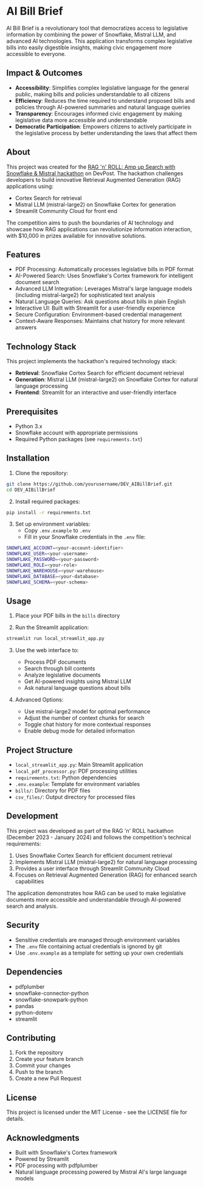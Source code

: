 # AI Bill Brief

AI Bill Brief is a revolutionary tool that democratizes access to legislative information by combining the power of Snowflake, Mistral LLM, and advanced AI technologies. This application transforms complex legislative bills into easily digestible insights, making civic engagement more accessible to everyone.

## Impact & Outcomes

- **Accessibility**: Simplifies complex legislative language for the general public, making bills and policies understandable to all citizens
- **Efficiency**: Reduces the time required to understand proposed bills and policies through AI-powered summaries and natural language queries
- **Transparency**: Encourages informed civic engagement by making legislative data more accessible and understandable
- **Democratic Participation**: Empowers citizens to actively participate in the legislative process by better understanding the laws that affect them

## About

This project was created for the [RAG 'n' ROLL: Amp up Search with Snowflake & Mistral hackathon](https://snowflake-mistral-rag.devpost.com/) on DevPost. The hackathon challenges developers to build innovative Retrieval Augmented Generation (RAG) applications using:

- Cortex Search for retrieval
- Mistral LLM (mistral-large2) on Snowflake Cortex for generation
- Streamlit Community Cloud for front end

The competition aims to push the boundaries of AI technology and showcase how RAG applications can revolutionize information interaction, with $10,000 in prizes available for innovative solutions.

## Features

- PDF Processing: Automatically processes legislative bills in PDF format
- AI-Powered Search: Uses Snowflake's Cortex framework for intelligent document search
- Advanced LLM Integration: Leverages Mistral's large language models (including mistral-large2) for sophisticated text analysis
- Natural Language Queries: Ask questions about bills in plain English
- Interactive UI: Built with Streamlit for a user-friendly experience
- Secure Configuration: Environment-based credential management
- Context-Aware Responses: Maintains chat history for more relevant answers

## Technology Stack

This project implements the hackathon's required technology stack:
- **Retrieval**: Snowflake Cortex Search for efficient document retrieval
- **Generation**: Mistral LLM (mistral-large2) on Snowflake Cortex for natural language processing
- **Frontend**: Streamlit for an interactive and user-friendly interface

## Prerequisites

- Python 3.x
- Snowflake account with appropriate permissions
- Required Python packages (see `requirements.txt`)

## Installation

1. Clone the repository:
```bash
git clone https://github.com/yourusername/DEV_AIBillBrief.git
cd DEV_AIBillBrief
```

2. Install required packages:
```bash
pip install -r requirements.txt
```

3. Set up environment variables:
   - Copy `.env.example` to `.env`
   - Fill in your Snowflake credentials in the `.env` file:
```bash
SNOWFLAKE_ACCOUNT=<your-account-identifier>
SNOWFLAKE_USER=<your-username>
SNOWFLAKE_PASSWORD=<your-password>
SNOWFLAKE_ROLE=<your-role>
SNOWFLAKE_WAREHOUSE=<your-warehouse>
SNOWFLAKE_DATABASE=<your-database>
SNOWFLAKE_SCHEMA=<your-schema>
```

## Usage

1. Place your PDF bills in the `bills` directory

2. Run the Streamlit application:
```bash
streamlit run local_streamlit_app.py
```

3. Use the web interface to:
   - Process PDF documents
   - Search through bill contents
   - Analyze legislative documents
   - Get AI-powered insights using Mistral LLM
   - Ask natural language questions about bills
   
4. Advanced Options:
   - Use mistral-large2 model for optimal performance
   - Adjust the number of context chunks for search
   - Toggle chat history for more contextual responses
   - Enable debug mode for detailed information

## Project Structure

- `local_streamlit_app.py`: Main Streamlit application
- `local_pdf_processor.py`: PDF processing utilities
- `requirements.txt`: Python dependencies
- `.env.example`: Template for environment variables
- `bills/`: Directory for PDF files
- `csv_files/`: Output directory for processed files

## Development

This project was developed as part of the RAG 'n' ROLL hackathon (December 2023 - January 2024) and follows the competition's technical requirements:

1. Uses Snowflake Cortex Search for efficient document retrieval
2. Implements Mistral LLM (mistral-large2) for natural language processing
3. Provides a user interface through Streamlit Community Cloud
4. Focuses on Retrieval Augmented Generation (RAG) for enhanced search capabilities

The application demonstrates how RAG can be used to make legislative documents more accessible and understandable through AI-powered search and analysis.

## Security

- Sensitive credentials are managed through environment variables
- The `.env` file containing actual credentials is ignored by git
- Use `.env.example` as a template for setting up your own credentials

## Dependencies

- pdfplumber
- snowflake-connector-python
- snowflake-snowpark-python
- pandas
- python-dotenv
- streamlit

## Contributing

1. Fork the repository
2. Create your feature branch
3. Commit your changes
4. Push to the branch
5. Create a new Pull Request

## License

This project is licensed under the MIT License - see the LICENSE file for details.

## Acknowledgments

- Built with Snowflake's Cortex framework
- Powered by Streamlit
- PDF processing with pdfplumber
- Natural language processing powered by Mistral AI's large language models
